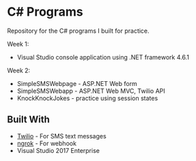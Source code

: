 # C# Programs

Repository for the C# programs I built for practice.  

Week 1:
* Visual Studio console application using .NET framework 4.6.1  

Week 2:
* SimpleSMSWebpage - ASP.NET Web form
* SimpleSMSWebapp - ASP.NET Web MVC, Twilio API
* KnockKnockJokes - practice using session states

## Built With

* [Twilio](https://www.twilio.com/docs/sms/quickstart/csharp) - For SMS text messages
* [ngrok](https://ngrok.com/) - For webhook
* Visual Studio 2017 Enterprise
